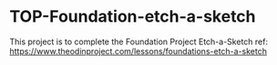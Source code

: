 # TOP-Foundation-etch-a-sketch
This project is to complete the Foundation Project Etch-a-Sketch
ref: https://www.theodinproject.com/lessons/foundations-etch-a-sketch
